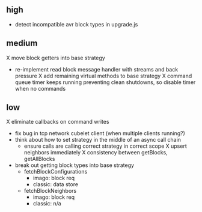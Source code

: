 high
----
- detect incompatible avr block types in upgrade.js

medium
------
X move block getters into base strategy
- re-implement read block message handler with streams and back pressure
X add remaining virtual methods to base strategy
X command queue timer keeps running preventing clean shutdowns, so disable timer when no commands

low
---
X eliminate callbacks on command writes
- fix bug in tcp network cubelet client (when multiple clients running?)
- think about how to set strategy in the middle of an async call chain
  - ensure calls are calling correct strategy in correct scope
X upsert neighbors immediately
X consistency between getBlocks, getAllBlocks
- break out getting block types into base strategy
  - fetchBlockConfigurations
    - imago: block req
    - classic: data store
  - fetchBlockNeighbors
    - imago: block req
    - classic: n/a